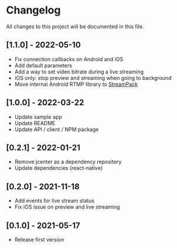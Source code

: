 # Changelog
All changes to this project will be documented in this file.

## [1.1.0] - 2022-05-10
- Fix connection callbacks on Android and iOS
- Add default parameters
- Add a way to set video bitrate during a live streaming
- iOS only: stop preview and streaming when going to background
- Move internal Android RTMP library to [StreamPack](https://github.com/ThibaultBee/StreamPack)

## [1.0.0] - 2022-03-22
- Update sample app
- Update README
- Update API / client / NPM package

## [0.2.1] - 2022-01-21
- Remove jcenter as a dependency repository
- Update dependencies (react-native)

## [0.2.0] - 2021-11-18
- Add events for live stream status
- Fix iOS issue on preview and live streaming

## [0.1.0] - 2021-05-17
- Release first version
